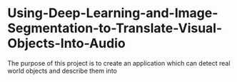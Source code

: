 # Using-Deep-Learning-and-Image-Segmentation-to-Translate-Visual-Objects-Into-Audio
The purpose of this project is to create an application which can detect real world objects and describe them into 
